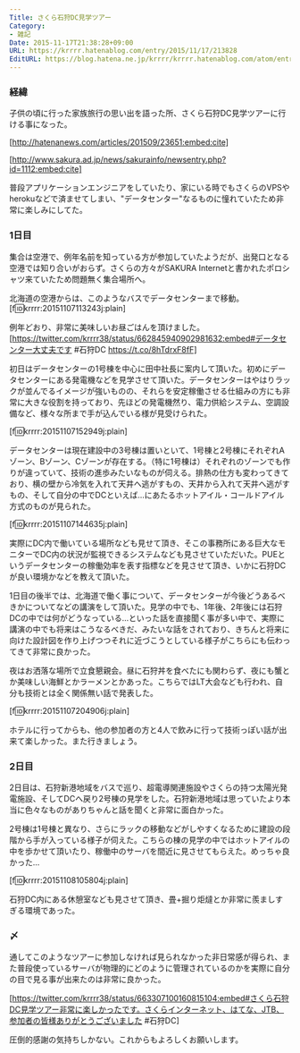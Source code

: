 ```yaml
---
Title: さくら石狩DC見学ツアー
Category:
- 雑記
Date: 2015-11-17T21:38:28+09:00
URL: https://krrrr.hatenablog.com/entry/2015/11/17/213828
EditURL: https://blog.hatena.ne.jp/krrrr/krrrr.hatenablog.com/atom/entry/6653586347145596676
---
```


### 経緯

子供の頃に行った家族旅行の思い出を語った所、さくら石狩DC見学ツアーに行ける事になった。

[http://hatenanews.com/articles/201509/23651:embed:cite]

[http://www.sakura.ad.jp/news/sakurainfo/newsentry.php?id=1112:embed:cite]

普段アプリケーションエンジニアをしていたり、家にいる時でもさくらのVPSやherokuなどで済ませてしまい、"データセンター"なるものに憧れていたため非常に楽しみにしてた。

<!-- more -->
### 1日目
集合は空港で、例年名前を知っている方が参加していたようだが、出発口となる空港では知り合いがおらず。さくらの方々がSAKURA Internetと書かれたポロシャツ来ていたため問題無く集合場所へ。

北海道の空港からは、このようなバスでデータセンターまで移動。
[f:id:krrrr:20151107113243j:plain]

例年どおり、非常に美味しいお昼ごはんを頂けました。
[https://twitter.com/krrrr38/status/662845940902981632:embed#データセンター大丈夫です #石狩DC https://t.co/8hTdrxF8fF]

初日はデータセンターの1号棟を中心に田中社長に案内して頂いた。初めにデータセンターにある発電機などを見学させて頂いた。データセンターはやはりラックが並んでるイメージが強いものの、それらを安定稼働させる仕組みの方にも非常に大きな役割を持っており、先ほどの発電機然り、電力供給システム、空調設備など、様々な所まで手が込んでいる様が見受けられた。

[f:id:krrrr:20151107152949j:plain]

データセンターは現在建設中の3号棟は置いといて、1号棟と2号棟にそれぞれAゾーン、Bゾーン、Cゾーンが存在する。（特に1号棟は）それぞれのゾーンでも作りが違っていて、技術の進歩みたいなものが伺える。排熱の仕方も変わってきており、横の壁から冷気を入れて天井へ逃がすもの、天井から入れて天井へ逃がすもの、そして自分の中でDCといえば...にあたるホットアイル・コールドアイル方式のものが見られた。

[f:id:krrrr:20151107144635j:plain]

実際にDC内で働いている場所なども見せて頂き、そこの事務所にある巨大なモニターでDC内の状況が監視できるシステムなども見させていただいた。PUEというデータセンターの稼働効率を表す指標などを見させて頂き、いかに石狩DCが良い環境かなどを教えて頂いた。

1日目の後半では、北海道で働く事について、データセンターが今後どうあるべきかについてなどの講演をして頂いた。見学の中でも、1年後、2年後には石狩DCの中では何がどうなっている...といった話を直接聞く事が多い中で、実際に講演の中でも将来はこうなるべきだ、みたいな話をされており、きちんと将来に向けた設計図を作り上げつつそれに近づこうとしている様子がこちらにも伝わってきて非常に良かった。

夜はお洒落な場所で立食懇親会。昼に石狩丼を食べたにも関わらず、夜にも蟹とか美味しい海鮮とかラーメンとかあった。こちらではLT大会なども行われ、自分も技術とは全く関係無い話で発表した。

[f:id:krrrr:20151107204906j:plain]

ホテルに行ってからも、他の参加者の方と4人で飲みに行って技術っぽい話が出来て楽しかった。また行きましょう。

### 2日目
2日目は、石狩新港地域をバスで巡り、超電導関連施設やさくらの持つ太陽光発電施設、そしてDCへ戻り2号棟の見学をした。石狩新港地域は思っていたより本当に色々なものがありちゃんと話を聞くと非常に面白かった。

2号棟は1号棟と異なり、さらにラックの移動などがしやすくなるために建設の段階から手が入っている様子が伺えた。こちらの棟の見学の中ではホットアイルの中を歩かせて頂いたり、稼働中のサーバを間近に見させてもらえた。めっちゃ良かった...

[f:id:krrrr:20151108105804j:plain]

石狩DC内にある休憩室なども見させて頂き、畳+掘り炬燵とか非常に羨ましすぎる環境であった。

### 〆

通してこのようなツアーに参加しなければ見られなかった非日常感が得られ、また普段使っているサーバが物理的にどのように管理されているのかを実際に自分の目で見る事が出来たのは非常に良かった。

[https://twitter.com/krrrr38/status/663307100160815104:embed#さくら石狩DC見学ツアー非常に楽しかったです。さくらインターネット、はてな、JTB、参加者の皆様ありがとうございました #石狩DC]

圧倒的感謝の気持ちしかない。これからもよろしくお願いします。
